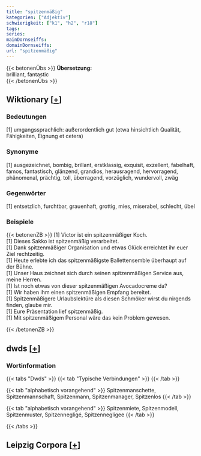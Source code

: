 ```yaml
---
title: "spitzenmäßig"
kategorien: ["Adjektiv"]
schwierigkeit: ["k1", "h2", "r18"]
tags:
series:
mainDornseiffs:
domainDornseiffs:
url: "spitzenmäßig"
---
```


{{< betonenÜbs >}}
**Übersetzung:**  
brilliant, fantastic  
{{< /betonenÜbs >}}

## Wiktionary [[+](https://de.wiktionary.org/wiki/spitzenmäßig)]

### Bedeutungen
[1] umgangssprachlich: außerordentlich gut (etwa hinsichtlich Qualität, Fähigkeiten, Eignung et cetera)  

### Synonyme
[1] ausgezeichnet, bombig, brillant, erstklassig, exquisit, exzellent, fabelhaft, famos, fantastisch, glänzend, grandios, herausragend, hervorragend, phänomenal, prächtig, toll, überragend, vorzüglich, wundervoll, zwäg  

### Gegenwörter
[1] entsetzlich, furchtbar, grauenhaft, grottig, mies, miserabel, schlecht, übel  

### Beispiele
{{< betonenZB >}}
[1] Victor ist ein spitzenmäßiger Koch.  
[1] Dieses Sakko ist spitzenmäßig verarbeitet.  
[1] Dank spitzenmäßiger Organisation und etwas Glück erreichtet ihr euer Ziel rechtzeitig.  
[1] Heute erlebte ich das spitzenmäßigste Ballettensemble überhaupt auf der Bühne.  
[1] Unser Haus zeichnet sich durch seinen spitzenmäßigen Service aus, meine Herren.  
[1] Ist noch etwas von dieser spitzenmäßigen Avocadocreme da?  
[1] Wir haben ihm einen spitzenmäßigen Empfang bereitet.  
[1] Spitzenmäßigere Urlaubslektüre als diesen Schmöker wirst du nirgends finden, glaube mir.  
[1] Eure Präsentation lief spitzenmäßig.  
[1] Mit spitzenmäßigem Personal wäre das kein Problem gewesen.  

{{< /betonenZB >}}


## dwds [[+](https://www.dwds.de/wb/spitzenmäßig)]

### Wortinformation
{{< tabs "Dwds" >}}
{{< tab "Typische Verbindungen" >}}
{{< /tab >}}

{{< tab "alphabetisch vorangehend" >}}
Spitzenmanschette, Spitzenmannschaft, Spitzenmann, Spitzenmanager, Spitzenlos
{{< /tab >}}

{{< tab "alphabetisch vorangehend" >}}
Spitzenmiete, Spitzenmodell, Spitzenmuster, Spitzennegligé, Spitzennegligee
{{< /tab >}}

{{< /tabs >}}

## Leipzig Corpora [[+](https://corpora.uni-leipzig.de/en/res?word=spitzenmäßig&corpusId=deu_newscrawl-public_2018)]

